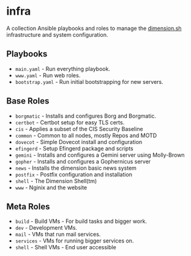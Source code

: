 # infra

A collection Ansible playbooks and roles to manage the [dimension.sh](https://dimension.sh)
infrastructure and system configuration.

## Playbooks

* `main.yaml` - Run everything playbook.
* `www.yaml` - Run web roles.
* `bootstrap.yaml` - Run initial bootstrapping for new servers.

## Base Roles

* `borgmatic` - Installs and configures Borg and Borgmatic.
* `certbot` - Certbot setup for easy TLS certs.
* `cis` - Applies a subset of the CIS Security Baseline
* `common` - Common to all nodes, mostly Repos and MOTD
* `dovecot` - Simple Dovecot install and configuration
* `efingerd` - Setup Efingerd package and scripts
* `gemini` - Installs and configures a Gemini server using Molly-Brown
* `gopher` - Installs and configures a Gophernicus server
* `news` - Installs the dimension basic news system
* `postfix` - Postfix configuration and installation
* `shell` - The Dimension Shell(tm)
* `www` - Nginix and the website

## Meta Roles

* `build` - Build VMs - For build tasks and bigger work.
* `dev` - Development VMs.
* `mail` - VMs that run mail services.
* `services` - VMs for running bigger services on.
* `shell` - Shell VMs - End user accessible
